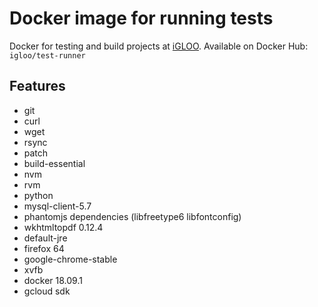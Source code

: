 # Docker image for running tests

Docker for testing and build projects at [iGLOO](http://igloo.be).
Available on Docker Hub: `igloo/test-runner`

## Features

- git
- curl
- wget
- rsync
- patch
- build-essential
- nvm
- rvm
- python
- mysql-client-5.7
- phantomjs dependencies (libfreetype6 libfontconfig)
- wkhtmltopdf 0.12.4
- default-jre
- firefox 64
- google-chrome-stable
- xvfb
- docker 18.09.1
- gcloud sdk
